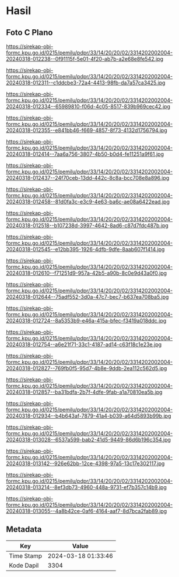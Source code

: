 # Hasil

## Foto C Plano

https://sirekap-obj-formc.kpu.go.id/0215/pemilu/pdpr/33/14/20/20/02/3314202002004-20240318-012238--0f91115f-5e01-4f20-ab7b-a2e68e8fe542.jpg

https://sirekap-obj-formc.kpu.go.id/0215/pemilu/pdpr/33/14/20/20/02/3314202002004-20240318-012311--c1ddcbe3-72a4-4413-98fb-da7a57ca3425.jpg

https://sirekap-obj-formc.kpu.go.id/0215/pemilu/pdpr/33/14/20/20/02/3314202002004-20240318-012334--65989810-f06d-4c05-8517-839b969cec42.jpg

https://sirekap-obj-formc.kpu.go.id/0215/pemilu/pdpr/33/14/20/20/02/3314202002004-20240318-012355--e841bb46-f669-4857-8f73-4132d1756794.jpg

https://sirekap-obj-formc.kpu.go.id/0215/pemilu/pdpr/33/14/20/20/02/3314202002004-20240318-012414--7aa6a756-3807-4b50-b0d4-fe11251a9f61.jpg

https://sirekap-obj-formc.kpu.go.id/0215/pemilu/pdpr/33/14/20/20/02/3314202002004-20240318-012437--24f70ceb-13dd-442c-8c8a-bcc708e8a896.jpg

https://sirekap-obj-formc.kpu.go.id/0215/pemilu/pdpr/33/14/20/20/02/3314202002004-20240318-012458--81d0fa3c-e3c9-4e63-ba6c-ae08a6422ead.jpg

https://sirekap-obj-formc.kpu.go.id/0215/pemilu/pdpr/33/14/20/20/02/3314202002004-20240318-012518--b107238d-3997-4642-8ad6-c87d7fdc487b.jpg

https://sirekap-obj-formc.kpu.go.id/0215/pemilu/pdpr/33/14/20/20/02/3314202002004-20240318-012545--e12bb395-1926-4dfb-9dfe-8aab607f1414.jpg

https://sirekap-obj-formc.kpu.go.id/0215/pemilu/pdpr/33/14/20/20/02/3314202002004-20240318-012610--f71251d9-957a-42b5-a90b-8c0e9d43a0f0.jpg

https://sirekap-obj-formc.kpu.go.id/0215/pemilu/pdpr/33/14/20/20/02/3314202002004-20240318-012644--75adf552-3d0a-47c7-bec7-b637ea708ba5.jpg

https://sirekap-obj-formc.kpu.go.id/0215/pemilu/pdpr/33/14/20/20/02/3314202002004-20240318-012724--8a5353b9-e46a-415a-bfec-f3419a018ddc.jpg

https://sirekap-obj-formc.kpu.go.id/0215/pemilu/pdpr/33/14/20/20/02/3314202002004-20240318-012754--a6e21f71-33c1-4187-ad14-c63f18c1e23e.jpg

https://sirekap-obj-formc.kpu.go.id/0215/pemilu/pdpr/33/14/20/20/02/3314202002004-20240318-012827--769fb0f5-95d7-4b8e-9ddb-2ea112c562d5.jpg

https://sirekap-obj-formc.kpu.go.id/0215/pemilu/pdpr/33/14/20/20/02/3314202002004-20240318-012857--ba31bdfa-2b7f-4dfe-9fab-a1a70810ea5b.jpg

https://sirekap-obj-formc.kpu.go.id/0215/pemilu/pdpr/33/14/20/20/02/3314202002004-20240318-012934--b4b643af-7879-41a4-b039-a64d5893b99b.jpg

https://sirekap-obj-formc.kpu.go.id/0215/pemilu/pdpr/33/14/20/20/02/3314202002004-20240318-013028--6537a599-bab2-41d5-9449-86d6b196c354.jpg

https://sirekap-obj-formc.kpu.go.id/0215/pemilu/pdpr/33/14/20/20/02/3314202002004-20240318-013142--926e62bb-12ce-4398-97a5-13c17e302117.jpg

https://sirekap-obj-formc.kpu.go.id/0215/pemilu/pdpr/33/14/20/20/02/3314202002004-20240318-013214--8ef3db73-4960-448a-9731-ef7b357c14b9.jpg

https://sirekap-obj-formc.kpu.go.id/0215/pemilu/pdpr/33/14/20/20/02/3314202002004-20240318-013055--4a8b42ce-0af6-4164-aaf7-8d7bca2fab89.jpg


## Metadata

| Key        | Value               |
| ---------- | ------------------- |
| Time Stamp | 2024-03-18 01:33:46 |
| Kode Dapil | 3304                |



